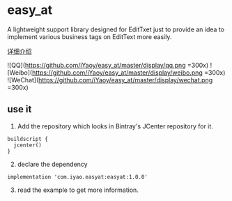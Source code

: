 # easy_at
A lightweight support library designed for EditTxet just to provide an idea to implement various business tags on EditText more easily.



[详细介绍](https://www.jianshu.com/p/83176fb89aed)

![QQ](https://github.com/iYaoy/easy_at/master/display/qq.png =300x) ![Weibo](https://github.com/iYaoy/easy_at/master/display/weibo.png =300x) ![WeChat](https://github.com/iYaoy/easy_at/master/display/wechat.png =300x)

## use it

1. Add the repository which looks in Bintray's JCenter repository for it.
```
buildscript {
  jcenter()
}
```

2. declare the dependency
```
implementation 'com.iyao.easyat:easyat:1.0.0'
```

3. read the example to get more information.

